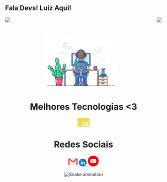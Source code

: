 ## Fala Devs! Luiz Aqui!

<div>
  
  <img  height="145em" src="https://github-readme-stats.vercel.app/api?username=oluuizfernando&show_icons=true&theme=react&include_all_commits=true&count_private=true"/>
  <img align="right" height="145em" src="https://github-readme-stats.vercel.app/api/top-langs/?username=oluuizfernando&layout=compact&langs_count=16&theme=react"/>
</div>
<br>

<div  align="center"> 
  <div style="display: inline_block"><br>
    <img align="center" height="180" alt="coding-time" src="coding.gif">
    <h1 align="center">Melhores Tecnologias <3</h1>
    <img align="center" height="30" width="40" alt="js-icon"  src="https://raw.githubusercontent.com/devicons/devicon/master/icons/javascript/javascript-plain.svg"
   </div>
    
  
  <h1 align="center">Redes Sociais</h1>
    <a href = "mailto: euluizfernando2001@gmail.com">
      <img width="30" src="gmail.png">
    </a>
    <a href = "www.linkedin.com/in/luizfernandotr">
      <img width="25" src="linkedin.png">
    </a>
    <a href = "https://www.youtube.com/channel/UC3MAM4GFtpvHFjdBYXCnHGw">
      <img width="35" src="youtube.png">
    </a>
</div>
  
![Snake animation](https://github.com/LuigiGF/LuigiGF/blob/output/github-contribution-grid-snake.svg)
